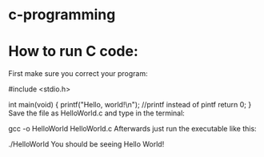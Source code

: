 # c-programming

# How to run C code:

First make sure you correct your program:

#include <stdio.h>

int main(void) {
   printf("Hello, world!\n"); //printf instead of pintf
   return 0;
}
Save the file as HelloWorld.c and type in the terminal:

gcc -o HelloWorld HelloWorld.c
Afterwards just run the executable like this:

./HelloWorld
You should be seeing Hello World!
